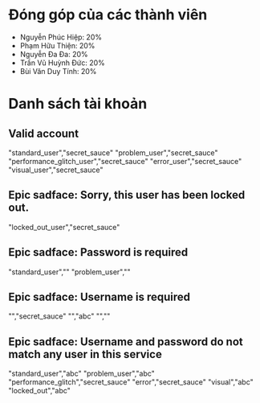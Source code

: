 # Đóng góp của các thành viên
- Nguyễn Phúc Hiệp: 20%
- Phạm Hữu Thiện: 20%
- Nguyễn Đa Đa: 20%
- Trần Vũ Huỳnh Đức: 20%
- Bùi Văn Duy Tính: 20%

# Danh sách tài khoản

## Valid account
"standard_user","secret_sauce"
"problem_user","secret_sauce"
"performance_glitch_user","secret_sauce"
"error_user","secret_sauce"
"visual_user","secret_sauce"

## Epic sadface: Sorry, this user has been locked out.
"locked_out_user","secret_sauce"

## Epic sadface: Password is required
"standard_user",""
"problem_user",""

## Epic sadface: Username is required
"","secret_sauce"
"","abc"
"",""

## Epic sadface: Username and password do not match any user in this service
"standard_user","abc"
"problem_user","abc"
"performance_glitch","secret_sauce"
"error","secret_sauce"
"visual","abc"
"locked_out","abc"
